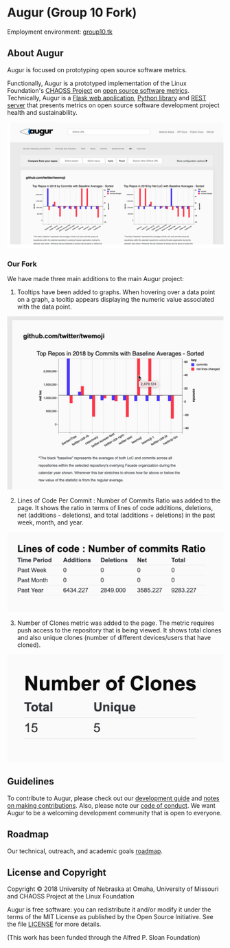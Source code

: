 # Augur (Group 10 Fork)

Employment environment: [group10.tk](http://group10.tk:3333)

## About Augur

Augur is focused on prototyping open source software metrics. 

Functionally, Augur is a prototyped implementation of the Linux Foundation's [CHAOSS Project](http://chaoss.community) on [open source software metrics](https://github.com/chaoss/metrics). Technically, Augur is a [Flask web application](http://augurlabs.io), [Python library](http://augur.augurlabs.io/static/docs/) and [REST server](http://augur.augurlabs.io/static/api_docs/) that presents metrics on open source software development project health and sustainability. 

![Augur](Augur.png)

### Our Fork

We have made three main additions to the main Augur project:

1. Tooltips have been added to graphs. When hovering over a data point on a graph, a tooltip appears displaying the numeric value associated with the data point.

![Tooltips](Tooltip.png)

2. Lines of Code Per Commit : Number of Commits Ratio was added to the page. It shows the ratio in terms of lines of code additions, deletions, net (additions - deletions), and total (additions + deletions) in the past week, month, and year.

![Ratio](Ratio.png)

3. Number of Clones metric was added to the page. The metric requires push access to the repository that is being viewed. It shows total clones and also unique clones (number of different devices/users that have cloned).

![Number Of Clones](NumberOfClones.png)

## Guidelines
To contribute to Augur, please check out our [development guide](http://augur.augurlabs.io/static/docs/dev-guide/1-overview.html) and [notes on making contributions](CONTRIBUTING.md). Also, please note our [code of conduct](CODE_OF_CONDUCT.md). We want Augur to be a welcoming development community that is open to everyone. 

## Roadmap
Our technical, outreach, and academic goals [roadmap](https://github.com/chaoss/augur/wiki/Release-Schedule).

## License and Copyright
Copyright © 2018 University of Nebraska at Omaha, University of Missouri and CHAOSS Project at the Linux Foundation

Augur is free software: you can redistribute it and/or modify it under the terms of the MIT License as published by the Open Source Initiative. See the file [LICENSE](LICENSE) for more details.

(This work has been funded through the Alfred P. Sloan Foundation)
